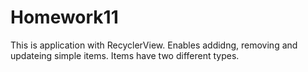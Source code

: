 # Homework11

This is application with RecyclerView. 
Enables addidng, removing and updateing simple items. 
Items have two different types.
